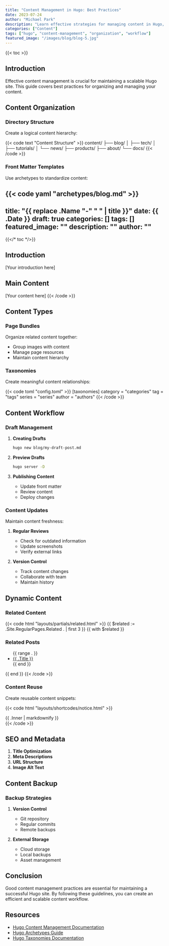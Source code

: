 ```yaml
---
title: "Content Management in Hugo: Best Practices"
date: 2023-07-24
author: "Michael Park"
description: "Learn effective strategies for managing content in Hugo, from organizing your content structure to implementing taxonomies and creating dynamic content relationships."
categories: ["Content"]
tags: ["hugo", "content-management", "organization", "workflow"]
featured_image: "/images/blog/blog-5.jpg"
---
```


{{< toc >}}

## Introduction

Effective content management is crucial for maintaining a scalable Hugo site. This guide covers best practices for organizing and managing your content.

## Content Organization

### Directory Structure

Create a logical content hierarchy:

{{< code text "Content Structure" >}}
content/
├── blog/
│   ├── tech/
│   ├── tutorials/
│   └── news/
├── products/
├── about/
└── docs/
{{< /code >}}

### Front Matter Templates

Use archetypes to standardize content:

{{< code yaml "archetypes/blog.md" >}}
---
title: "{{ replace .Name "-" " " | title }}"
date: {{ .Date }}
draft: true
categories: []
tags: []
featured_image: ""
description: ""
author: ""
---

{{</* toc */>}}

## Introduction

[Your introduction here]

## Main Content

[Your content here]
{{< /code >}}

## Content Types

### Page Bundles

Organize related content together:
- Group images with content
- Manage page resources
- Maintain content hierarchy

### Taxonomies

Create meaningful content relationships:

{{< code toml "config.toml" >}}
[taxonomies]
  category = "categories"
  tag = "tags"
  series = "series"
  author = "authors"
{{< /code >}}

## Content Workflow

### Draft Management

1. **Creating Drafts**
   ```bash
   hugo new blog/my-draft-post.md
   ```

2. **Preview Drafts**
   ```bash
   hugo server -D
   ```

3. **Publishing Content**
   - Update front matter
   - Review content
   - Deploy changes

### Content Updates

Maintain content freshness:

1. **Regular Reviews**
   - Check for outdated information
   - Update screenshots
   - Verify external links

2. **Version Control**
   - Track content changes
   - Collaborate with team
   - Maintain history

## Dynamic Content

### Related Content

{{< code html "layouts/partials/related.html" >}}
{{ $related := .Site.RegularPages.Related . | first 3 }}
{{ with $related }}
  <h3>Related Posts</h3>
  <ul>
    {{ range . }}
      <li><a href="{{ .RelPermalink }}">{{ .Title }}</a></li>
    {{ end }}
  </ul>
{{ end }}
{{< /code >}}

### Content Reuse

Create reusable content snippets:

{{< code html "layouts/shortcodes/notice.html" >}}
<div class="notice notice-{{ .Get 0 }}">
  {{ .Inner | markdownify }}
</div>
{{< /code >}}

## SEO and Metadata

1. **Title Optimization**
2. **Meta Descriptions**
3. **URL Structure**
4. **Image Alt Text**

## Content Backup

### Backup Strategies

1. **Version Control**
   - Git repository
   - Regular commits
   - Remote backups

2. **External Storage**
   - Cloud storage
   - Local backups
   - Asset management

## Conclusion

Good content management practices are essential for maintaining a successful Hugo site. By following these guidelines, you can create an efficient and scalable content workflow.

## Resources

- [Hugo Content Management Documentation](https://gohugo.io/content-management/)
- [Hugo Archetypes Guide](https://gohugo.io/content-management/archetypes/)
- [Hugo Taxonomies Documentation](https://gohugo.io/content-management/taxonomies/)
